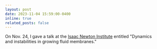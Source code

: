 ```yaml
---
layout: post
date: 2023-11-04 15:59:00-0400
inline: true
related_posts: false
---
```


On Nov. 24, I gave a talk at the [Isaac Newton Institute](https://www.newton.ac.uk/event/spl/) entitled "Dynamics and instabilities in growing fluid membranes."